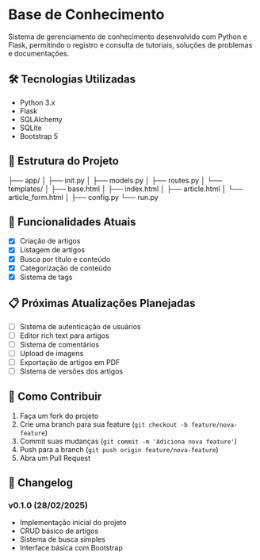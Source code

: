 # Base de Conhecimento

Sistema de gerenciamento de conhecimento desenvolvido com Python e Flask, permitindo o registro e consulta de tutoriais, soluções de problemas e documentações.

## 🛠 Tecnologias Utilizadas

- Python 3.x
- Flask
- SQLAlchemy
- SQLite
- Bootstrap 5

## 📁 Estrutura do Projeto
├── app/
│ ├── init.py
│ ├── models.py
│ ├── routes.py
│ └── templates/
│ ├── base.html
│ ├── index.html
│ ├── article.html
│ └── article_form.html
│
├── config.py
└── run.py
## 🚀 Funcionalidades Atuais

- [x] Criação de artigos
- [x] Listagem de artigos
- [x] Busca por título e conteúdo
- [x] Categorização de conteúdo
- [x] Sistema de tags

## 📋 Próximas Atualizações Planejadas

- [ ] Sistema de autenticação de usuários
- [ ] Editor rich text para artigos
- [ ] Sistema de comentários
- [ ] Upload de imagens
- [ ] Exportação de artigos em PDF
- [ ] Sistema de versões dos artigos

## 🤝 Como Contribuir

1. Faça um fork do projeto
2. Crie uma branch para sua feature (`git checkout -b feature/nova-feature`)
3. Commit suas mudanças (`git commit -m 'Adiciona nova feature'`)
4. Push para a branch (`git push origin feature/nova-feature`)
5. Abra um Pull Request

## 📝 Changelog

### v0.1.0 (28/02/2025)
- Implementação inicial do projeto
- CRUD básico de artigos
- Sistema de busca simples
- Interface básica com Bootstrap
